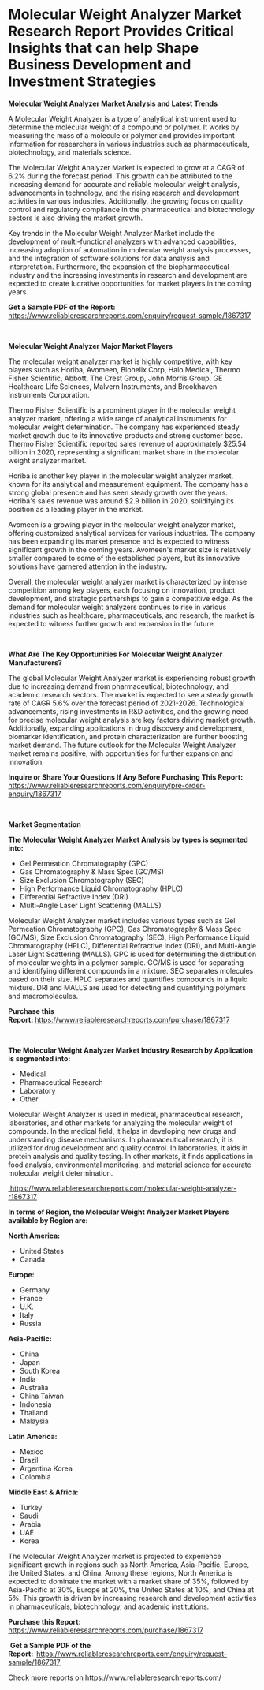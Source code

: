 <p><h1>Molecular Weight Analyzer Market Research Report Provides Critical Insights that can help Shape Business Development and Investment Strategies</h1></p><p><strong>Molecular Weight Analyzer Market Analysis and Latest Trends</strong></p>
<p><p>A Molecular Weight Analyzer is a type of analytical instrument used to determine the molecular weight of a compound or polymer. It works by measuring the mass of a molecule or polymer and provides important information for researchers in various industries such as pharmaceuticals, biotechnology, and materials science.</p><p>The Molecular Weight Analyzer Market is expected to grow at a CAGR of 6.2% during the forecast period. This growth can be attributed to the increasing demand for accurate and reliable molecular weight analysis, advancements in technology, and the rising research and development activities in various industries. Additionally, the growing focus on quality control and regulatory compliance in the pharmaceutical and biotechnology sectors is also driving the market growth.</p><p>Key trends in the Molecular Weight Analyzer Market include the development of multi-functional analyzers with advanced capabilities, increasing adoption of automation in molecular weight analysis processes, and the integration of software solutions for data analysis and interpretation. Furthermore, the expansion of the biopharmaceutical industry and the increasing investments in research and development are expected to create lucrative opportunities for market players in the coming years.</p></p>
<p><strong>Get a Sample PDF of the Report:&nbsp;</strong> <a href="https://www.reliableresearchreports.com/enquiry/request-sample/1867317">https://www.reliableresearchreports.com/enquiry/request-sample/1867317</a></p>
<p>&nbsp;</p>
<p><strong>Molecular Weight Analyzer Major Market Players</strong></p>
<p><p>The molecular weight analyzer market is highly competitive, with key players such as Horiba, Avomeen, Biohelix Corp, Halo Medical, Thermo Fisher Scientific, Abbott, The Crest Group, John Morris Group, GE Healthcare Life Sciences, Malvern Instruments, and Brookhaven Instruments Corporation. </p><p>Thermo Fisher Scientific is a prominent player in the molecular weight analyzer market, offering a wide range of analytical instruments for molecular weight determination. The company has experienced steady market growth due to its innovative products and strong customer base. Thermo Fisher Scientific reported sales revenue of approximately $25.54 billion in 2020, representing a significant market share in the molecular weight analyzer market.</p><p>Horiba is another key player in the molecular weight analyzer market, known for its analytical and measurement equipment. The company has a strong global presence and has seen steady growth over the years. Horiba's sales revenue was around $2.9 billion in 2020, solidifying its position as a leading player in the market.</p><p>Avomeen is a growing player in the molecular weight analyzer market, offering customized analytical services for various industries. The company has been expanding its market presence and is expected to witness significant growth in the coming years. Avomeen's market size is relatively smaller compared to some of the established players, but its innovative solutions have garnered attention in the industry.</p><p>Overall, the molecular weight analyzer market is characterized by intense competition among key players, each focusing on innovation, product development, and strategic partnerships to gain a competitive edge. As the demand for molecular weight analyzers continues to rise in various industries such as healthcare, pharmaceuticals, and research, the market is expected to witness further growth and expansion in the future.</p></p>
<p>&nbsp;</p>
<p><strong>What Are The Key Opportunities For Molecular Weight Analyzer Manufacturers?</strong></p>
<p><p>The global Molecular Weight Analyzer market is experiencing robust growth due to increasing demand from pharmaceutical, biotechnology, and academic research sectors. The market is expected to see a steady growth rate of CAGR 5.6% over the forecast period of 2021-2026. Technological advancements, rising investments in R&D activities, and the growing need for precise molecular weight analysis are key factors driving market growth. Additionally, expanding applications in drug discovery and development, biomarker identification, and protein characterization are further boosting market demand. The future outlook for the Molecular Weight Analyzer market remains positive, with opportunities for further expansion and innovation.</p></p>
<p><strong>Inquire or Share Your Questions If Any Before Purchasing This Report:</strong> <a href="https://www.reliableresearchreports.com/enquiry/pre-order-enquiry/1867317">https://www.reliableresearchreports.com/enquiry/pre-order-enquiry/1867317</a></p>
<p>&nbsp;</p>
<p><strong>Market Segmentation</strong></p>
<p><strong>The Molecular Weight Analyzer Market Analysis by types is segmented into:</strong></p>
<p><ul><li>Gel Permeation Chromatography (GPC)</li><li>Gas Chromatography & Mass Spec (GC/MS)</li><li>Size Exclusion Chromatography (SEC)</li><li>High Performance Liquid Chromatography (HPLC)</li><li>Differential Refractive Index (DRI)</li><li>Multi-Angle Laser Light Scattering (MALLS)</li></ul></p>
<p><p>Molecular Weight Analyzer market includes various types such as Gel Permeation Chromatography (GPC), Gas Chromatography & Mass Spec (GC/MS), Size Exclusion Chromatography (SEC), High Performance Liquid Chromatography (HPLC), Differential Refractive Index (DRI), and Multi-Angle Laser Light Scattering (MALLS). GPC is used for determining the distribution of molecular weights in a polymer sample. GC/MS is used for separating and identifying different compounds in a mixture. SEC separates molecules based on their size. HPLC separates and quantifies compounds in a liquid mixture. DRI and MALLS are used for detecting and quantifying polymers and macromolecules.</p></p>
<p><strong>Purchase this Report:&nbsp;</strong><a href="https://www.reliableresearchreports.com/purchase/1867317">https://www.reliableresearchreports.com/purchase/1867317</a></p>
<p>&nbsp;</p>
<p><strong>The Molecular Weight Analyzer Market Industry Research by Application is segmented into:</strong></p>
<p><ul><li>Medical</li><li>Pharmaceutical Research</li><li>Laboratory</li><li>Other</li></ul></p>
<p><p>Molecular Weight Analyzer is used in medical, pharmaceutical research, laboratories, and other markets for analyzing the molecular weight of compounds. In the medical field, it helps in developing new drugs and understanding disease mechanisms. In pharmaceutical research, it is utilized for drug development and quality control. In laboratories, it aids in protein analysis and quality testing. In other markets, it finds applications in food analysis, environmental monitoring, and material science for accurate molecular weight determination.</p></p>
<p><a href="https://www.reliableresearchreports.com/molecular-weight-analyzer-r1867317">&nbsp;https://www.reliableresearchreports.com/molecular-weight-analyzer-r1867317</a></p>
<p><strong>In terms of Region, the Molecular Weight Analyzer Market Players available by Region are:</strong></p>
<p>
    <p> <strong> North America: </strong>
        <ul>
            <li>United States</li>
            <li>Canada</li>
        </ul>
        </p> 
    <p> <strong> Europe: </strong>
        <ul>
            <li>Germany</li>
            <li>France</li>
            <li>U.K.</li>
            <li>Italy</li>
            <li>Russia</li>
        </ul>
        </p> 
    <p> <strong> Asia-Pacific: </strong>
        <ul>
            <li>China</li>
            <li>Japan</li>
            <li>South Korea</li>
            <li>India</li>
            <li>Australia</li>
            <li>China Taiwan</li>
            <li>Indonesia</li>
            <li>Thailand</li>
            <li>Malaysia</li>
        </ul>
        </p> 
    <p> <strong> Latin America: </strong>
        <ul>
            <li>Mexico</li>
            <li>Brazil</li>
            <li>Argentina Korea</li>
            <li>Colombia</li>
        </ul>
        </p> 
    <p> <strong> Middle East & Africa: </strong>
        <ul>
            <li>Turkey</li>
            <li>Saudi</li>
            <li>Arabia</li>
            <li>UAE</li>
            <li>Korea</li>
        </ul>
    </p>
    </p>
<p><p>The Molecular Weight Analyzer market is projected to experience significant growth in regions such as North America, Asia-Pacific, Europe, the United States, and China. Among these regions, North America is expected to dominate the market with a market share of 35%, followed by Asia-Pacific at 30%, Europe at 20%, the United States at 10%, and China at 5%. This growth is driven by increasing research and development activities in pharmaceuticals, biotechnology, and academic institutions.</p></p>
<p><strong>Purchase this Report: </strong><a href="https://www.reliableresearchreports.com/purchase/1867317">https://www.reliableresearchreports.com/purchase/1867317</a></p>
<p>&nbsp;<strong>Get a Sample PDF of the Report:&nbsp;&nbsp;</strong><a href="https://www.reliableresearchreports.com/enquiry/request-sample/1867317">https://www.reliableresearchreports.com/enquiry/request-sample/1867317</a></p>
<p><strong></strong></p>
<p>Check more reports on https://www.reliableresearchreports.com/</p>